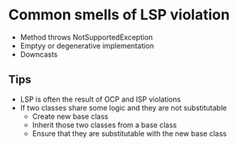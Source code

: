 # Common smells of LSP violation

- Method throws NotSupportedException
- Emptyy or degenerative implementation
- Downcasts

## Tips
- LSP is often the result of OCP and ISP violations
- If two classes share some logic and they are not substitutable
    - Create new base class
    - Inherit those two classes from a base class
    - Ensure that they are substitutable with the new base class
